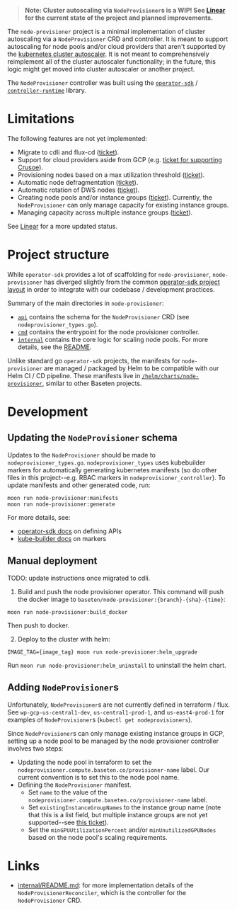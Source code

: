 > **Note: Cluster autoscaling via `NodeProvisioner`s is a WIP! See [Linear](https://linear.app/baseten/project/node-pool-management-db37d5e59b5f/issues) for the current state of the project and planned improvements.**

The `node-provisioner` project is a minimal implementation of cluster autoscaling via a `NodeProvisioner` CRD and controller. It is meant to support autoscaling for node pools and/or cloud providers that aren't supported by the [kubernetes cluster autoscaler](https://github.com/kubernetes/autoscaler). It is not meant to comprehensively reimplement all of the cluster autoscaler functionality; in the future, this logic might get moved into cluster autoscaler or another project.

The `NodeProvisioner` controller was built using the [`operator-sdk`](https://sdk.operatorframework.io/docs/overview/) / [`controller-runtime`](https://github.com/kubernetes-sigs/controller-runtime) library.

# Limitations

The following features are not yet implemented:
* Migrate to cdli and flux-cd ([ticket](https://linear.app/baseten/issue/BT-14634/cicd)).
* Support for cloud providers aside from GCP (e.g. [ticket for supporting Crusoe](https://linear.app/baseten/issue/BT-14484/implement-crusoe-logic-for-node-scale-up-down)).
* Provisioning nodes based on a max utilization threshold ([ticket](https://linear.app/baseten/issue/BT-14630/scale-up)).
* Automatic node defragmentation ([ticket](https://linear.app/baseten/issue/BT-14631/defrag)).
* Automatic rotation of DWS nodes ([ticket](https://linear.app/baseten/issue/BT-14629/dws-rotation)).
* Creating node pools and/or instance groups ([ticket](https://linear.app/baseten/issue/BT-14632/creating-instance-groups)). Currently, the `NodeProvisioner` can only manage capacity for existing instance groups.
* Managing capacity across multiple instance groups ([ticket](https://linear.app/baseten/issue/BT-14799/support-multiple-instance-groups)).

See [Linear](https://linear.app/baseten/project/node-pool-management-db37d5e59b5f/issues) for a more updated status.

# Project structure

While `operator-sdk` provides a lot of scaffolding for `node-provisioner`, `node-provisioner` has diverged slightly from the common [operator-sdk project layout](https://sdk.operatorframework.io/docs/overview/project-layout) in order to integrate with our codebase / development practices.

Summary of the main directories in `node-provisioner`: 
* [`api`](/go/node-provisioner/api/) contains the schema for the `NodeProvisioner` CRD (see `nodeprovisioner_types.go`).
* [`cmd`](/go/node-provisioner/cmd/) contains the entrypoint for the node provisioner controller.
* [`internal`](/go/node-provisioner/internal/) contains the core logic for scaling node pools. For more details, see the [README](/go/node-provisioner/internal/README.md).

Unlike standard go `operator-sdk` projects, the manifests for `node-provisioner` are managed / packaged by Helm to be compatible with our Helm CI / CD pipeline. These manifests live in [`/helm/charts/node-provisioner`](/helm/charts/node-provisioner/), similar to other Baseten projects.

# Development

## Updating the `NodeProvisioner` schema

Updates to the `NodeProvisioner` should be made to `nodeprovisioner_types.go`. `nodeprovisioner_types` uses kubebuilder markers for automatically generating kubernetes manifests (so do other files in this project--e.g. RBAC markers in `nodeprovisioner_controller`). To update manifests and other generated code, run:
```
moon run node-provisioner:manifests
moon run node-provisioner:generate
```

For more details, see:
* [operator-sdk docs](https://sdk.operatorframework.io/docs/building-operators/golang/tutorial/#define-the-api) on defining APIs
* [kube-builder docs](https://book.kubebuilder.io/reference/markers) on markers

## Manual deployment
TODO: update instructions once migrated to cdli.

1. Build and push the node provisioner operator. This command will push the docker image to `baseten/node-provisioner:{branch}-{sha}-{time}`:
```
moon run node-provisioner:build_docker
```
Then push to docker.

2. Deploy to the cluster with helm:
```
IMAGE_TAG={image_tag} moon run node-provisioner:helm_upgrade
```

Run `moon run node-provisioner:helm_uninstall` to uninstall the helm chart.

## Adding `NodeProvisioner`s

Unfortunately, `NodeProvisioner`s are not currently defined in terraform / flux. See `wp-gcp-us-central1-dev`, `us-central1-prod-1`, and `us-east4-prod-1` for examples of `NodeProvisioner`s (`kubectl get nodeprovisioners`).

Since `NodeProvisioner`s can only manage existing instance groups in GCP, setting up a node pool to be managed by the node provisioner controller involves two steps:
* Updating the node pool in terraform to set the `nodeprovisioner.compute.baseten.co/provisioner-name` label. Our current convention is to set this to the node pool name.
* Defining the `NodeProvisioner` manifest.
    * Set `name` to the value of the `nodeprovisioner.compute.baseten.co/provisioner-name` label.
    * Set `existingInstanceGroupNames` to the instance group name (note that this is a list field, but multiple instance groups are not yet supported--see [this ticket](https://linear.app/baseten/issue/BT-14799/support-multiple-instance-groups)).
    * Set the `minGPUUtilizationPercent` and/or `minUnutilizedGPUNodes` based on the node pool's scaling requirements.

# Links
* [internal/README.md](/go/node-provisioner/internal/README.md): for more implementation details of the `NodeProvisionerReconciler`, which is the controller for the `NodeProvisioner` CRD.

